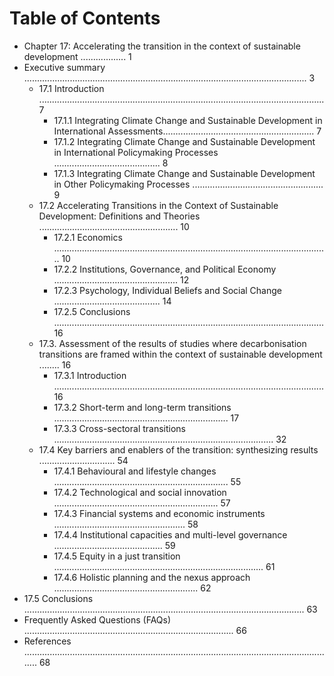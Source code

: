 # Table of Contents
* Chapter 17: Accelerating the transition in the context of sustainable development .................. 1
* Executive summary ................................................................................................................ 3
    - 17.1 Introduction ................................................................................................................. 7
       - 17.1.1 Integrating Climate Change and Sustainable Development in International Assessments............................................................ 7
       - 17.1.2 Integrating Climate Change and Sustainable Development in International Policymaking Processes .......................................... 8
       - 17.1.3 Integrating Climate Change and Sustainable Development in Other Policymaking Processes .................................................... 9
   - 17.2 Accelerating Transitions in the Context of Sustainable Development: Definitions and Theories ....................................................... 10
       - 17.2.1 Economics ............................................................................................................. 10
      - 17.2.2 Institutions, Governance, and Political Economy ................................................. 12
       - 17.2.3 Psychology, Individual Beliefs and Social Change .......................................... 14
       - 17.2.5 Conclusions ........................................................................................................... 16
    - 17.3. Assessment of the results of studies where decarbonisation transitions are framed within the context of sustainable development ........ 16
         - 17.3.1 Introduction ........................................................................................................... 16
         - 17.3.2 Short-term and long-term transitions ..................................................................... 17
         - 17.3.3 Cross-sectoral transitions ....................................................................................... 32
     - 17.4 Key barriers and enablers of the transition: synthesizing results .............................. 54
         - 17.4.1 Behavioural and lifestyle changes ..................................................................... 55
        - 17.4.2 Technological and social innovation ................................................................. 57
         - 17.4.3 Financial systems and economic instruments .................................................... 58
         - 17.4.4 Institutional capacities and multi-level governance ........................................... 59
         - 17.4.5 Equity in a just transition ................................................................................... 61
         - 17.4.6 Holistic planning and the nexus approach ......................................................... 62
* 17.5 Conclusions ............................................................................................................... 63
* Frequently Asked Questions (FAQs) ................................................................................... 66
* References ............................................................................................................................ 68
